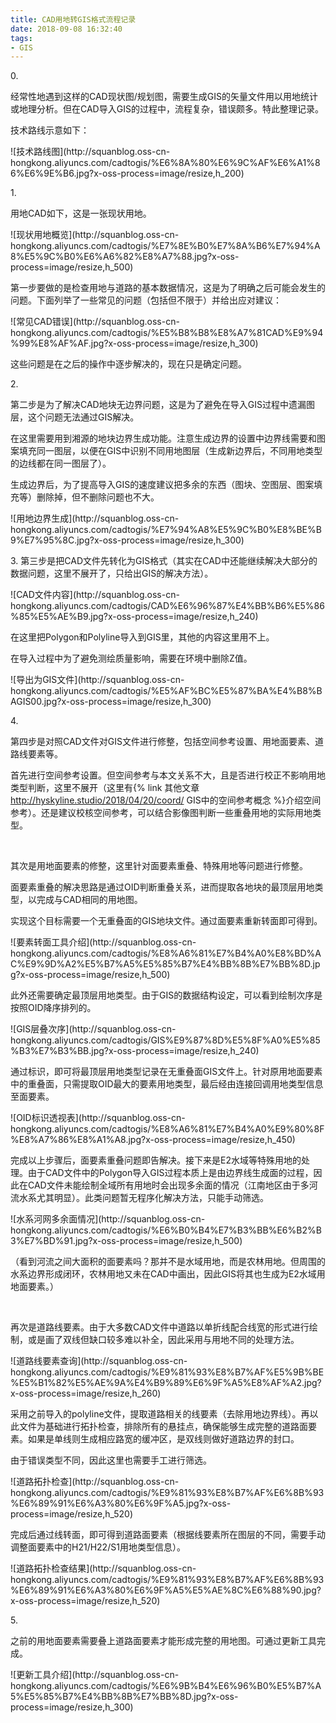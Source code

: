 ```yaml
---
title: CAD用地转GIS格式流程记录
date: 2018-09-08 16:32:40
tags:
- GIS
---
```

<span class="pageTitle">0.</span>

经常性地遇到这样的CAD现状图/规划图，需要生成GIS的矢量文件用以用地统计或地理分析。但在CAD导入GIS的过程中，流程复杂，错误颇多。特此整理记录。

技术路线示意如下：

<div class="blogPic">
	![技术路线图](http://squanblog.oss-cn-hongkong.aliyuncs.com/cadtogis/%E6%8A%80%E6%9C%AF%E6%A1%86%E6%9E%B6.jpg?x-oss-process=image/resize,h_200)
</div>

<span class="pageTitle">1.</span>

用地CAD如下，这是一张现状用地。

<div class="blogPic">
	![现状用地概览](http://squanblog.oss-cn-hongkong.aliyuncs.com/cadtogis/%E7%8E%B0%E7%8A%B6%E7%94%A8%E5%9C%B0%E6%A6%82%E8%A7%88.jpg?x-oss-process=image/resize,h_500)
</div>

第一步要做的是检查用地与道路的基本数据情况，这是为了明确之后可能会发生的问题。下面列举了一些常见的问题（包括但不限于）并给出应对建议：

<div class="blogPic">
	![常见CAD错误](http://squanblog.oss-cn-hongkong.aliyuncs.com/cadtogis/%E5%B8%B8%E8%A7%81CAD%E9%94%99%E8%AF%AF.jpg?x-oss-process=image/resize,h_300)
</div>

这些问题是在之后的操作中逐步解决的，现在只是确定问题。

<span class="pageTitle">2.</span>

第二步是为了解决CAD地块无边界问题，这是为了避免在导入GIS过程中遗漏图层，这个问题无法通过GIS解决。

在这里需要用到湘源的地块边界生成功能。注意生成边界的设置中边界线需要和图案填充同一图层，以便在GIS中识别不同用地图层（生成新边界后，不同用地类型的边线都在同一图层了）。

生成边界后，为了提高导入GIS的速度建议把多余的东西（图块、空图层、图案填充等）删除掉，但不删除问题也不大。

<div class="blogPic">
	![用地边界生成](http://squanblog.oss-cn-hongkong.aliyuncs.com/cadtogis/%E7%94%A8%E5%9C%B0%E8%BE%B9%E7%95%8C.jpg?x-oss-process=image/resize,h_300)
</div>

<span class="pageTitle">3.</span>
第三步是把CAD文件先转化为GIS格式（其实在CAD中还能继续解决大部分的数据问题，这里不展开了，只给出GIS的解决方法）。

<div class="blogPic">
	![CAD文件内容](http://squanblog.oss-cn-hongkong.aliyuncs.com/cadtogis/CAD%E6%96%87%E4%BB%B6%E5%86%85%E5%AE%B9.jpg?x-oss-process=image/resize,h_240)
</div>

在这里把Polygon和Polyline导入到GIS里，其他的内容这里用不上。

在导入过程中为了避免测绘质量影响，需要在环境中删除Z值。

<div class="blogPic">
	![导出为GIS文件](http://squanblog.oss-cn-hongkong.aliyuncs.com/cadtogis/%E5%AF%BC%E5%87%BA%E4%B8%BAGIS00.jpg?x-oss-process=image/resize,h_300)
</div>

<span class="pageTitle">4.</span>

第四步是对照CAD文件对GIS文件进行修整，包括空间参考设置、用地面要素、道路线要素等。

首先进行空间参考设置。但空间参考与本文关系不大，且是否进行校正不影响用地类型判断，这里不展开（这里有{% link 其他文章 http://hyskyline.studio/2018/04/20/coord/ GIS中的空间参考概念 %}介绍空间参考）。还是建议校核空间参考，可以结合影像图判断一些重叠用地的实际用地类型。

<br>

其次是用地面要素的修整，这里针对面要素重叠、特殊用地等问题进行修整。

面要素重叠的解决思路是通过OID判断重叠关系，进而提取各地块的最顶层用地类型，以完成与CAD相同的用地图。

实现这个目标需要一个无重叠面的GIS地块文件。通过面要素重新转面即可得到。

<div class="blogPic">
	![要素转面工具介绍](http://squanblog.oss-cn-hongkong.aliyuncs.com/cadtogis/%E8%A6%81%E7%B4%A0%E8%BD%AC%E9%9D%A2%E5%B7%A5%E5%85%B7%E4%BB%8B%E7%BB%8D.jpg?x-oss-process=image/resize,h_500)
</div>

此外还需要确定最顶层用地类型。由于GIS的数据结构设定，可以看到绘制次序是按照OID降序排列的。

<div class="blogPic">
	![GIS层叠次序](http://squanblog.oss-cn-hongkong.aliyuncs.com/cadtogis/GIS%E9%87%8D%E5%8F%A0%E5%85%B3%E7%B3%BB.jpg?x-oss-process=image/resize,h_240)
</div>

通过标识，即可将最顶层用地类型记录在无重叠面GIS文件上。针对原用地面要素中的重叠面，只需提取OID最大的要素用地类型，最后经由连接回调用地类型信息至面要素。

<div class="blogPic">
	![OID标识透视表](http://squanblog.oss-cn-hongkong.aliyuncs.com/cadtogis/%E8%A6%81%E7%B4%A0%E9%80%8F%E8%A7%86%E8%A1%A8.jpg?x-oss-process=image/resize,h_450)
</div>

完成以上步骤后，面要素重叠问题即告解决。接下来是E2水域等特殊用地的处理。由于CAD文件中的Polygon导入GIS过程本质上是由边界线生成面的过程，因此在CAD文件未能绘制全域所有用地时会出现多余面的情况（江南地区由于多河流水系尤其明显）。此类问题暂无程序化解决方法，只能手动筛选。

<div class="blogPic">
	![水系河网多余面情况](http://squanblog.oss-cn-hongkong.aliyuncs.com/cadtogis/%E6%B0%B4%E7%B3%BB%E6%B2%B3%E7%BD%91.jpg?x-oss-process=image/resize,h_500)
</div>

（看到河流之间大面积的面要素吗？那并不是水域用地，而是农林用地。但周围的水系边界形成闭环，农林用地又未在CAD中画出，因此GIS将其也生成为E2水域用地面要素。）

<br>

再次是道路线要素。由于大多数CAD文件中道路以单折线配合线宽的形式进行绘制，或是画了双线但缺口较多难以补全，因此采用与用地不同的处理方法。

<div class="blogPic">
	![道路线要素查询](http://squanblog.oss-cn-hongkong.aliyuncs.com/cadtogis/%E9%81%93%E8%B7%AF%E5%9B%BE%E5%B1%82%E5%AE%9A%E4%B9%89%E6%9F%A5%E8%AF%A2.jpg?x-oss-process=image/resize,h_260)
</div>

采用之前导入的polyline文件，提取道路相关的线要素（去除用地边界线）。再以此文件为基础进行拓扑检查，排除所有的悬挂点，确保能够生成完整的道路面要素。如果是单线则生成相应路宽的缓冲区，是双线则做好道路边界的封口。

由于错误类型不同，因此这里也需要手工进行筛选。

<div class="blogPic">
	![道路拓扑检查](http://squanblog.oss-cn-hongkong.aliyuncs.com/cadtogis/%E9%81%93%E8%B7%AF%E6%8B%93%E6%89%91%E6%A3%80%E6%9F%A5.jpg?x-oss-process=image/resize,h_520)
</div>

完成后通过线转面，即可得到道路面要素（根据线要素所在图层的不同，需要手动调整面要素中的H21/H22/S1用地类型信息）。

<div class="blogPic">
	![道路拓扑检查结果](http://squanblog.oss-cn-hongkong.aliyuncs.com/cadtogis/%E9%81%93%E8%B7%AF%E6%8B%93%E6%89%91%E6%A3%80%E6%9F%A5%E5%AE%8C%E6%88%90.jpg?x-oss-process=image/resize,h_520)
</div>

<span class="pageTitle">5.</span>

之前的用地面要素需要叠上道路面要素才能形成完整的用地图。可通过更新工具完成。

<div class="blogPic">
	![更新工具介绍](http://squanblog.oss-cn-hongkong.aliyuncs.com/cadtogis/%E6%9B%B4%E6%96%B0%E5%B7%A5%E5%85%B7%E4%BB%8B%E7%BB%8D.jpg?x-oss-process=image/resize,h_300)
</div>
